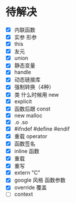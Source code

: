 # 待解决

- [x] 内联函数
- [x] 实参 形参
- [x] this
- [x] 友元
- [x] union
- [x] 静态变量
- [x] handle
- [x] 动态链接库
- [x] 强制转换（4种）
- [x] 类 什么时候用 new
- [x] explicit
- [x] 函数后跟 const
- [x] new malloc
- [x] .o .so
- [x] #ifndef #define #endif
- [x] 重载 operator
- [x] 函数签名
- [x] inline 函数
- [x] 重载
- [x] 重写
- [x] extern "C"
- [x] google 风格 函数参数
- [x] override 覆盖
- [ ] context
